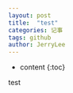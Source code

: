 ```yaml
---
layout: post
title:  "test"
categories: 记事
tags: github
author: JerryLee
---
```

* content
{:toc}

test
